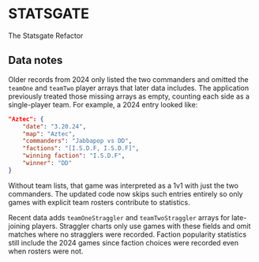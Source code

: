 # STATSGATE
The Statsgate Refactor

## Data notes

Older records from 2024 only listed the two commanders and omitted the
`teamOne` and `teamTwo` player arrays that later data includes. The
application previously treated those missing arrays as empty, counting
each side as a single-player team. For example, a 2024 entry looked like:

```json
"Aztec": {
    "date": "3.20.24",
    "map": "Aztec",
    "commanders": "Jabbapop vs DD",
    "factions": "[I.S.D.F, I.S.D.F]",
    "winning faction": "I.S.D.F",
    "winner": "DD"
}
```

Without team lists, that game was interpreted as a 1v1 with just the two
commanders. The updated code now skips such entries entirely so only games
with explicit team rosters contribute to statistics.

Recent data adds `teamOneStraggler` and `teamTwoStraggler` arrays for
late-joining players. Straggler charts only use games with these fields
and omit matches where no stragglers were recorded.
Faction popularity statistics still include the 2024 games since faction choices were recorded even when rosters were not.
